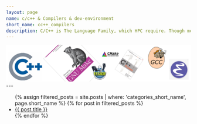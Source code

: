 ```yaml
---
layout: page
name: c/c++ & Compilers & dev-environment
short_name: cc++_compilers
description: C/C++ is The Language Family, which HPC require. Though memory security of C/C++ is always under debated, most of developers will keep using it because its efficiency, abundant frameworks and GPU acceleration supports. In most case, daily compilations are done by either gcc or LLVM based compilers. However, given the rapidly renewed standards of C++, even figuring out which version of g++ is getting complicated. In additional, hardware vendors also provide their compliers to user e.g., nvcc, hpicc, aocc etc. Code editor and IDE are also an interested and useful topic.
---
```

<img src="/pictures/ccpp-compier.png" alt="centered image" width="1500" height="auto"> 
---
<ul>
  {% assign filtered_posts = site.posts | where: 'categories_short_name', page.short_name %}
  {% for post in filtered_posts %}
    <li><a href="{{ post.url }}">{{ post.title }}</a></li>
  {% endfor %}
</ul>
